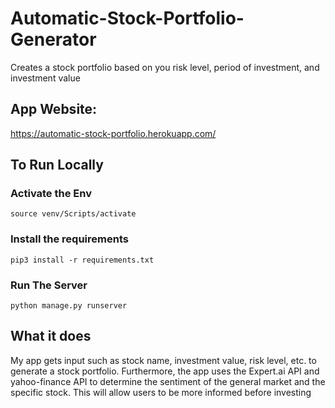 # Automatic-Stock-Portfolio-Generator
Creates a stock portfolio based on you risk level, period of investment, and investment value


## App Website: 
https://automatic-stock-portfolio.herokuapp.com/


## To Run Locally

### Activate the Env

```
source venv/Scripts/activate
```

### Install the requirements

```
pip3 install -r requirements.txt
```


### Run The Server

```
python manage.py runserver
```


## What it does
My app gets input such as stock name, investment value, risk level, etc. to generate a stock portfolio. Furthermore, the app uses the Expert.ai API and yahoo-finance API to determine the sentiment of the general market and the specific stock. This will allow users to be more informed before investing